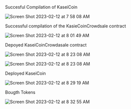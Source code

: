 Succesful Compilation of KaseiCoin

![Screen Shot 2023-02-12 at 7 58 08 AM](https://user-images.githubusercontent.com/111663557/218321917-eba43e64-b9d7-4a78-96f3-9cef4c8f7482.png)

Successful compilation of the KasieCoinCrowdsale contract

![Screen Shot 2023-02-12 at 8 01 49 AM](https://user-images.githubusercontent.com/111663557/218322103-73ad4afc-1338-484b-9206-fb87bab426c6.png)

Depoyed KaseiCoinCrowdasale contract

![Screen Shot 2023-02-12 at 8 23 08 AM](https://user-images.githubusercontent.com/111663557/218323325-74daf73e-90c6-4428-a1f5-220eb8015f8a.png)

![Screen Shot 2023-02-12 at 8 23 08 AM](https://user-images.githubusercontent.com/111663557/218323397-d9371f9a-25c1-48d5-abb6-459e4e0a3670.png)

Deployed KaseiCoin

![Screen Shot 2023-02-12 at 8 29 19 AM](https://user-images.githubusercontent.com/111663557/218323637-c4697d7a-16b7-4f94-a04b-4c60d4fe23b9.png)

Bougth Tokens

![Screen Shot 2023-02-12 at 8 32 55 AM](https://user-images.githubusercontent.com/111663557/218324017-59b99380-5d40-488a-aaef-d616317fe405.png)
